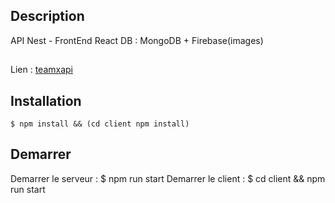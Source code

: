 ## Description

API Nest - FrontEnd React
DB : MongoDB + Firebase(images)

##
Lien : [teamxapi](https://teamxapi.herokuapp.com)

## Installation

```
$ npm install && (cd client npm install)
```

## Demarrer

Demarrer le serveur : $ npm run start
Demarrer le client : $ cd client && npm run start

